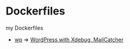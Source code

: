 # Dockerfiles
my Dockerfiles

- [wp](https://github.com/colorful-life/Dockerfiles/tree/master/wp) => [WordPress with Xdebug, MailCatcher](https://hub.docker.com/r/colife/wordpress-xdebug/tags)
